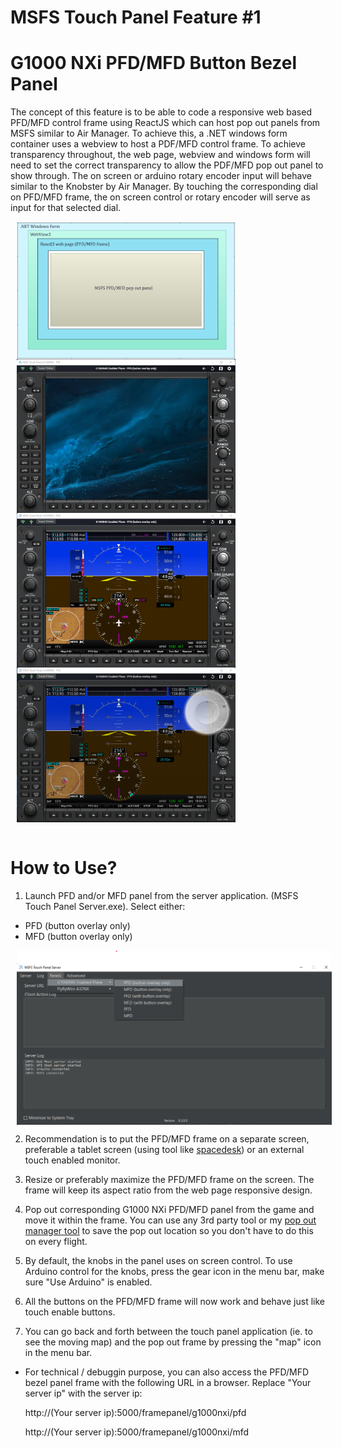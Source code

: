 # MSFS Touch Panel Feature #1

# G1000 NXi PFD/MFD Button Bezel Panel

The concept of this feature is to be able to code a responsive web based PFD/MFD control frame using ReactJS which can host pop out panels from MSFS similar to Air Manager. To achieve this, a .NET windows form container uses a webview to host a PDF/MFD control frame. To achieve transparency throughout, the web page, webview and windows form will need to set the correct transparency to allow the PDF/MFD pop out panel to show through. The on screen or arduino rotary encoder input will behave similar to the Knobster by Air Manager. By touching the corresponding dial on PFD/MFD frame, the on screen control or rotary encoder will serve as input for that selected dial.

<div float="left">
  <img src="screenshots/app/experimental3.png" width="350" hspace="10" valign="top"/>
  <img src="screenshots/app/experimental1.png" width="350" hspace="10" valign="top"/> 
   <img src="screenshots/app/experimental2.png" width="350" hspace="10" valign="top"/> 
   <img src="screenshots/app/experimental12.png" width="350" hspace="10" valign="top"/> 
</div>
<br/>
 
# How to Use?
1. Launch PFD and/or MFD panel from the server application. (MSFS Touch Panel Server.exe). Select either:
* PFD (button overlay only)
* MFD (button overlay only)

<img src="screenshots/app/experimental4.png" width="900" hspace="10" valign="top"/>

2. Recommendation is to put the PFD/MFD frame on a separate screen, preferable a tablet screen (using tool like [spacedesk](https://www.spacedesk.net/)) or an external touch enabled monitor.

3. Resize or preferably maximize the PFD/MFD frame on the screen. The frame will keep its aspect ratio from the web page responsive design.

4. Pop out corresponding G1000 NXi PFD/MFD panel from the game and move it within the frame. You can use any 3rd party tool or my [pop out manager tool](https://github.com/hawkeye-stan/msfs-popout-panel-manager) to save the pop out location so you don't have to do this on every flight.

5. By default, the knobs in the panel uses on screen control. To use Arduino control for the knobs, press the gear icon in the menu bar, make sure "Use Arduino" is enabled.
 
6. All the buttons on the PFD/MFD frame will now work and behave just like touch enable buttons.

7. You can go back and forth between the touch panel application (ie. to see the moving map) and the pop out frame by pressing the "map" icon in the menu bar.

* For technical / debuggin purpose, you can also access the PFD/MFD bezel panel frame with the following URL in a browser. Replace "Your server ip" with the server ip:

	http://(Your server ip):5000/framepanel/g1000nxi/pfd 

	http://(Your server ip):5000/framepanel/g1000nxi/mfd 

